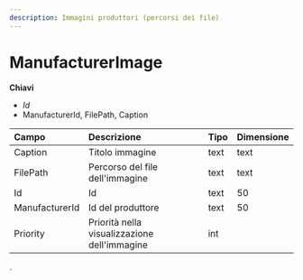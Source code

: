 ```yaml
---
description: Immagini produttori (percorsi dei file)
---
```


# ManufacturerImage

**Chiavi**

* _Id_
* ManufacturerId, FilePath, Caption

| Campo | Descrizione | Tipo | Dimensione |
| :--- | :--- | :--- | :--- |
| Caption | Titolo immagine | text | text |
| FilePath | Percorso del file dell'immagine | text | text |
| Id | Id | text | 50 |
| ManufacturerId | Id del produttore | text | 50 |
| Priority | Priorità nella visualizzazione dell'immagine | int |  |
.